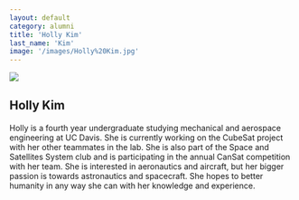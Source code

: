 ```yaml
---
layout: default
category: alumni
title: 'Holly Kim'
last_name: 'Kim'
image: '/images/Holly%20Kim.jpg'
---
```


<img src="{{ page.image }}">

<h2 class="team-title">Holly Kim</h2>
<h4 class="team-position"></h4>
<p>Holly is a fourth year undergraduate studying mechanical and aerospace engineering at UC Davis. She is currently working on the CubeSat project with her other teammates in the lab. She is also part of the Space and Satellites System club and is participating in the annual CanSat competition with her team. She is interested in aeronautics and aircraft, but her bigger passion is towards astronautics and spacecraft. She hopes to better humanity in any way she can with her knowledge and experience.</p>
<ul class="team-member-other-info"></ul>
